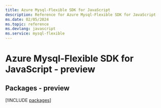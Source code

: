 ```yaml
---
title: Azure Mysql-Flexible SDK for JavaScript
description: Reference for Azure Mysql-Flexible SDK for JavaScript
ms.date: 02/05/2024
ms.topic: reference
ms.devlang: javascript
ms.service: mysql-flexible
---
```

# Azure Mysql-Flexible SDK for JavaScript - preview
## Packages - preview
[!INCLUDE [packages](mysql-flexible-index.md)]